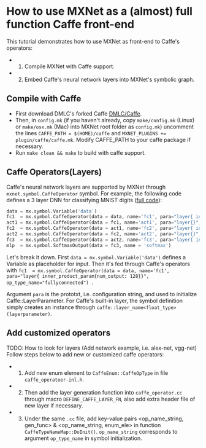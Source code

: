 # How to use MXNet as a (almost) full function Caffe front-end

This tutorial demonstrates how to use MXNet as front-end to Caffe's operators:

* 1) Compile MXNet with Caffe support.

* 2) Embed Caffe's neural network layers into MXNet's symbolic graph.

## Compile with Caffe
* First download DMLC's forked Caffe [DMLC/Caffe](http://github.com/dmlc/caffe).
* Then, in `config.mk` (if you haven't already, copy `make/config.mk` (Linux) or `make/osx.mk` (Mac) into MXNet root folder as `config.mk`) uncomment the lines `CAFFE_PATH = $(HOME)/caffe` and `MXNET_PLUGINS += plugin/caffe/caffe.mk`. Modify CAFFE_PATH to your caffe package if necessary. 
* Run `make clean && make` to build with caffe support.

## Caffe Operators(Layers)
Caffe's neural network layers are supported by MXNet through `mxnet.symbol.CaffeOperator` symbol.
For example, the following code defines a 3 layer DNN for classifying MNIST digits ([full code](https://github.com/HrWangChengdu/mxnet/blob/master/example/image-classification/train_mnist_caffe.py)):
```Python
data = mx.symbol.Variable('data')
fc1  = mx.symbol.CaffeOperator(data = data, name='fc1', para="layer{ inner_product_param{num_output: 128}}", op_type_name="fullyconnected")
act1 = mx.symbol.CaffeOperator(data = fc1, name='act1', para="layer{}", op_type_name="relu")
fc2  = mx.symbol.CaffeOperator(data = act1, name='fc2', para="layer{ inner_product_param{num_output: 64}}", op_type_name="fullyconnected")
act2 = mx.symbol.CaffeOperator(data = fc2, name='act2', para="layer{}", op_type_name="relu")
fc3  = mx.symbol.CaffeOperator(data = act2, name='fc3', para="layer{ inner_product_param{num_output: 10}}", op_type_name="fullyconnected")
mlp  = mx.symbol.SoftmaxOutput(data = fc3, name = 'softmax')
```
Let's break it down. First `data = mx.symbol.Variable('data')` defines a Variable as placeholder for input.
Then it's fed through Caffe's operators with `fc1  = mx.symbol.CaffeOperator(data = data, name='fc1', para="layer{ inner_product_param{num_output: 128}}", op_type_name="fullyconnected")
`.

Argument `para` is the prototxt, i.e. configuration string, and used to initialize Caffe::LayerParameter. For Caffe's built-in layer, the symbol definition simply creates an instance through `caffe::layer_name<float_type>(layerparameter)`.

## Add customized operators
TODO: How to look for layers (Add network example, i.e. alex-net, vgg-net)
Follow steps below to add new or customized caffe operators:

* 1) Add new enum element to `CaffeEnum::CaffeOpType` in file `caffe_operatoer-inl.h`.

* 2) Then add the layer generation function into `caffe_operator.cc` through macro `DEFINE_CAFFE_LAYER_FN`, also add extra header file of new layer if necessary.

* 3) Under the same `.cc` file, add key-value pairs <op_name_string, gen_func> & <op_name_string, enum_ele> in function `CaffeTypeNameMap::DoInit()`. `op_name_string` corresponds to argument `op_type_name` in symbol initialization.
